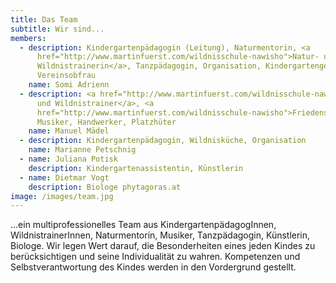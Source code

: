 ```yaml
---
title: Das Team
subtitle: Wir sind...
members:
  - description: Kindergartenpädagogin (Leitung), Naturmentorin, <a
      href="http://www.martinfuerst.com/wildnisschule-nawisho">Natur- und
      Wildnistrainerin</a>, Tanzpädagogin, Organisation, Kindergartengestaltung,
      Vereinsobfrau
    name: Somi Adrienn
  - description: <a href="http://www.martinfuerst.com/wildnisschule-nawisho">Natur-
      und Wildnistrainer</a>, <a
      href="http://www.martinfuerst.com/wildnisschule-nawisho">Friedensstifter</a>,
      Musiker, Handwerker, Platzhüter
    name: Manuel Mädel
  - description: Kindergartenpädagogin, Wildnisküche, Organisation
    name: Marianne Petschnig
  - name: Juliana Potisk
    description: Kindergartenassistentin, Künstlerin
  - name: Dietmar Vogt
    description: Biologe phytagoras.at
image: /images/team.jpg
---
```

...ein multiprofessionelles Team aus KindergartenpädagogInnen, WildnistrainerInnen, Naturmentorin, Musiker, Tanzpädagogin, Künstlerin, Biologe. Wir legen Wert darauf, die Besonderheiten eines jeden Kindes zu berücksichtigen und seine Individualität zu wahren. Kompetenzen und Selbstverantwortung des Kindes werden in den Vordergrund gestellt.